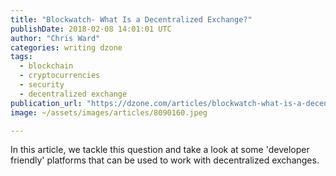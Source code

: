 ```yaml
---
title: "Blockwatch- What Is a Decentralized Exchange?"
publishDate: 2018-02-08 14:01:01 UTC
author: "Chris Ward"
categories: writing dzone
tags:
  - blockchain
  - cryptocurrencies
  - security
  - decentralized exchange
publication_url: "https://dzone.com/articles/blockwatch-what-is-a-decentralized-exchange"
image: ~/assets/images/articles/8090160.jpeg

---
```

In this article, we tackle this question and take a look at some 'developer friendly' platforms that can be used to work with decentralized exchanges.

